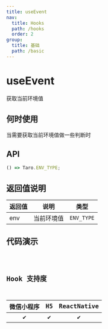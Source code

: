 ```yaml
---
title: useEvent
nav:
  title: Hooks
  path: /hooks
  order: 2
group:
  title: 基础
  path: /basic
---
```


# useEvent

获取当前环境值

## 何时使用

当需要获取当前环境值做一些判断时

## API

```jsx | pure
() => Taro.ENV_TYPE;
```

## 返回值说明

| 返回值 | 说明       | 类型       |
| ------ | ---------- | ---------- |
| env    | 当前环境值 | `ENV_TYPE` |

## 代码演示

<code src="@pages/useEnv" />

## Hook 支持度

| 微信小程序 | H5  | ReactNative |
| :--------: | :-: | :---------: |
|     ✔️     | ✔️  |     ✔️      |
